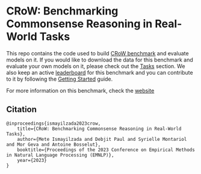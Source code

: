 # CRoW: Benchmarking Commonsense Reasoning in Real-World Tasks

This repo contains the code used to build [CRoW benchmark](https://mete.is/crow) and evaluate models on it. If you would like to download the data for this benchmark and evaluate your own models on it, please check out the [Tasks](https://mete.is/crow/tasks) section. We also keep an active [leaderboard](https://mete.is/crow/leaderboard) for this benchmark and you can contribute to it by following the [Getting Started](https://mete.is/crow/getting-started) guide.

For more information on this benchmark, check the [website](https://mete.is/crow)

## Citation
```
@inproceedings{ismayilzada2023crow,
    title={CRoW: Benchmarking Commonsense Reasoning in Real-World Tasks},
    author={Mete Ismayilzada and Debjit Paul and Syrielle Montariol and Mor Geva and Antoine Bosselut},
    booktitle={Proceedings of the 2023 Conference on Empirical Methods in Natural Language Processing (EMNLP)},
    year={2023}
}
```